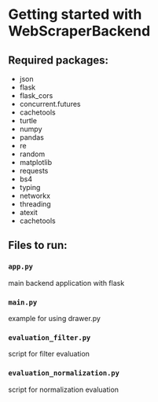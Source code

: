 # Getting started with WebScraperBackend

## Required packages:
- json
- flask
- flask_cors
- concurrent.futures
- cachetools
- turtle
- numpy
- pandas
- re
- random
- matplotlib
- requests
- bs4
- typing
- networkx
- threading
- atexit
- cachetools

## Files to run:

### `app.py`
main backend application with flask

### `main.py`
example for using drawer.py

### `evaluation_filter.py`
script for filter evaluation

### `evaluation_normalization.py`
script for normalization evaluation

